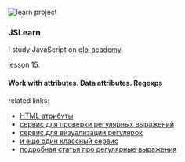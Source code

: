 ![learn project](https://img.shields.io/badge/Learn-learn%20project-orange.svg)

### JSLearn

I study JavaScript on [glo-academy](https://glo-academy.ru/jscript/)

lesson 15.

#### Work with attributes. Data attributes. Regexps


related links:
 - [HTML атрибуты](https://html5book.ru/html-attributes/)
 - [сервис для проверки регулярных выражений](https://regexr.com)
 - [сервис для визуализации регулярок](https://regexper.com)
 - [и еще один классный сервис](https://uiregex.com/ru)
 - [подробная статья про регулярные выражения](https://tuhub.ru/frontend/js-regexp)

